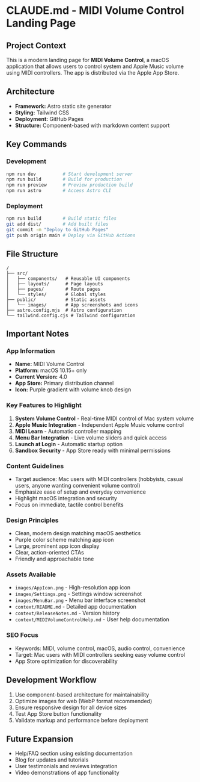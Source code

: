 # CLAUDE.md - MIDI Volume Control Landing Page

## Project Context
This is a modern landing page for **MIDI Volume Control**, a macOS application that allows users to control system and Apple Music volume using MIDI controllers. The app is distributed via the Apple App Store.

## Architecture
- **Framework:** Astro static site generator
- **Styling:** Tailwind CSS
- **Deployment:** GitHub Pages
- **Structure:** Component-based with markdown content support

## Key Commands

### Development
```bash
npm run dev          # Start development server
npm run build        # Build for production
npm run preview      # Preview production build
npm run astro        # Access Astro CLI
```

### Deployment
```bash
npm run build        # Build static files
git add dist/        # Add built files
git commit -m "Deploy to GitHub Pages"
git push origin main # Deploy via GitHub Actions
```

## File Structure
```
/
├── src/
│   ├── components/   # Reusable UI components
│   ├── layouts/      # Page layouts
│   ├── pages/        # Route pages
│   └── styles/       # Global styles
├── public/           # Static assets
│   └── images/       # App screenshots and icons
├── astro.config.mjs  # Astro configuration
└── tailwind.config.cjs # Tailwind configuration
```

## Important Notes

### App Information
- **Name:** MIDI Volume Control
- **Platform:** macOS 10.15+ only
- **Current Version:** 4.0
- **App Store:** Primary distribution channel
- **Icon:** Purple gradient with volume knob design

### Key Features to Highlight
1. **System Volume Control** - Real-time MIDI control of Mac system volume
2. **Apple Music Integration** - Independent Apple Music volume control
3. **MIDI Learn** - Automatic controller mapping
4. **Menu Bar Integration** - Live volume sliders and quick access
5. **Launch at Login** - Automatic startup option
6. **Sandbox Security** - App Store ready with minimal permissions

### Content Guidelines
- Target audience: Mac users with MIDI controllers (hobbyists, casual users, anyone wanting convenient volume control)
- Emphasize ease of setup and everyday convenience
- Highlight macOS integration and security
- Focus on immediate, tactile control benefits

### Design Principles
- Clean, modern design matching macOS aesthetics
- Purple color scheme matching app icon
- Large, prominent app icon display
- Clear, action-oriented CTAs
- Friendly and approachable tone

### Assets Available
- `images/AppIcon.png` - High-resolution app icon
- `images/Settings.png` - Settings window screenshot  
- `images/MenuBar.png` - Menu bar interface screenshot
- `context/README.md` - Detailed app documentation
- `context/ReleaseNotes.md` - Version history
- `context/MIDIVolumeControlHelp.md` - User help documentation

### SEO Focus
- Keywords: MIDI, volume control, macOS, audio control, convenience
- Target: Mac users with MIDI controllers seeking easy volume control
- App Store optimization for discoverability

## Development Workflow
1. Use component-based architecture for maintainability
2. Optimize images for web (WebP format recommended)
3. Ensure responsive design for all device sizes
4. Test App Store button functionality
5. Validate markup and performance before deployment

## Future Expansion
- Help/FAQ section using existing documentation
- Blog for updates and tutorials
- User testimonials and reviews integration
- Video demonstrations of app functionality